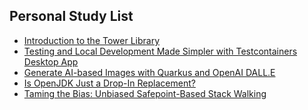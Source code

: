## Personal Study List
<!-- BLOG-POST-LIST:START -->
- [Introduction to the Tower Library](https://foojay.io/today/introduction-tower/)
- [Testing and Local Development Made Simpler with Testcontainers Desktop App](https://foojay.io/today/testing-and-local-development-made-simpler-with-testcontainers-desktop-app/)
- [Generate AI-based Images with Quarkus and OpenAI DALL.E](https://foojay.io/today/images-generation-with-quarkus-and-openai/)
- [Is OpenJDK Just a Drop-In Replacement?](https://foojay.io/today/is-openjdk-just-a-drop-in-replacement/)
- [Taming the Bias: Unbiased Safepoint-Based Stack Walking](https://foojay.io/today/taming-the-bias-unbiased-safepoint-based-stack-walking/)
<!-- BLOG-POST-LIST:END -->  
